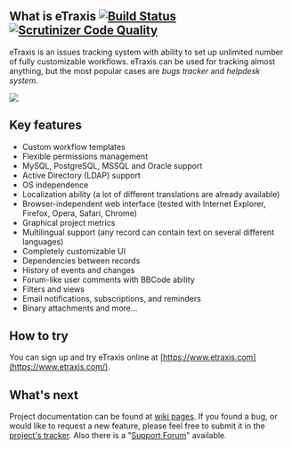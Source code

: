 ## What is eTraxis [![Build Status](https://scrutinizer-ci.com/g/etraxis/etraxis-obsolete/badges/build.png?b=master)](https://scrutinizer-ci.com/g/etraxis/etraxis-obsolete/build-status/master) [![Scrutinizer Code Quality](https://scrutinizer-ci.com/g/etraxis/etraxis-obsolete/badges/quality-score.png?b=master)](https://scrutinizer-ci.com/g/etraxis/etraxis-obsolete/?branch=master)

eTraxis is an issues tracking system with ability to set up unlimited number of fully customizable workflows. eTraxis can be used for tracking almost anything, but the most popular cases are *bugs tracker* and *helpdesk system*.

![](https://raw.githubusercontent.com/wiki/etraxis/etraxis-obsolete/images/frontpage.png)

## Key features

* Custom workflow templates
* Flexible permissions management
* MySQL, PostgreSQL, MSSQL and Oracle support
* Active Directory (LDAP) support
* OS independence
* Localization ability (a lot of different translations are already available)
* Browser-independent web interface (tested with Internet Explorer, Firefox, Opera, Safari, Chrome)
* Graphical project metrics
* Multilingual support (any record can contain text on several different languages)
* Completely customizable UI
* Dependencies between records
* History of events and changes
* Forum-like user comments with BBCode ability
* Filters and views
* Email notifications, subscriptions, and reminders
* Binary attachments
and more...

## How to try

You can sign up and try eTraxis online at [https://www.etraxis.com](https://www.etraxis.com/).

## What's next

Project documentation can be found at [wiki pages](../../wiki). If you found a bug, or would like to request a new feature, please feel free to submit it in the [project's tracker](../../issues/new). Also there is a "[Support Forum](https://forum.etraxis.com/)" available.

